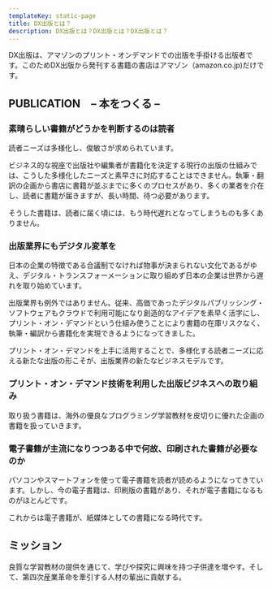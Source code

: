 ```yaml
---
templateKey: static-page
title: DX出版とは？
description: DX出版とは？DX出版とは？DX出版とは？
---
```


DX出版は、アマゾンのプリント・オンデマンドでの出版を手掛ける出版者です。このためDX出版から発刊する書籍の書店はアマゾン（amazon.co.jp)だけです。

## PUBLICATION　– 本をつくる –

### 素晴らしい書籍がどうかを判断するのは読者
読者ニーズは多様化し、俊敏さが求められています。

ビジネス的な視座で出版社や編集者が書籍化を決定する現行の出版の仕組みでは、こうした多様化したニーズと素早さに対応することはできません。執筆・翻訳の企画から書店に書籍が並ぶまでに多くのプロセスがあり、多くの業者を介在し、読者に書籍が届きますが、長い時間、待つ必要があります。

そうした書籍は、読者に届く頃には、もう時代遅れとなってしまうものも多くありません。

### 出版業界にもデジタル変革を
日本の企業の特徴である合議制でなければ物事が決まられない文化であるがゆえ、デジタル・トランスフォーメーションに取り組めず日本の企業は世界から遅れを取り始めています。

出版業界も例外ではありません。従来、高価であったデジタルパブリッシング・ソフトウェアもクラウドで利用可能になり創造的なアイデアを素早く活字にし、プリント・オン・デマンドという仕組み使うことにより書籍の在庫リスクなく、執筆・編訳から書籍化を実現できるようになってきました。

プリント・オン・デマンドを上手に活用することで、多様化する読者ニーズに応える新たな出版の形こそが、出版業界の新たなビジネスモデルです。

### プリント・オン・デマンド技術を利用した出版ビジネスへの取り組み
取り扱う書籍は、海外の優良なプログラミング学習教材を皮切りに優れた企画の書籍を扱っていきます。

### 電子書籍が主流になりつつある中で何故、印刷された書籍が必要なのか
パソコンやスマートフォンを使って電子書籍を読者が読めるようになってきています。しかし、今の電子書籍は、印刷版の書籍があり、それが電子書籍になるものがほとんどです。

これからは電子書籍が、紙媒体としての書籍になる時代です。

## ミッション
良質な学習教材の提供を通じて、学びや探究に興味を持つ子供達を増やす。そして、第四次産業革命を牽引する人材の輩出に貢献する。

